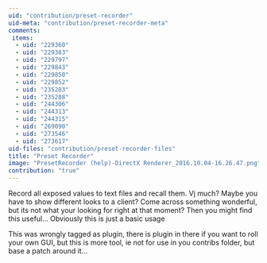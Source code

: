 ```yaml
---
uid: "contribution/preset-recorder"
uid-meta: "contribution/preset-recorder-meta"
comments: 
 items: 
  - uid: "229360"
  - uid: "229383"
  - uid: "229797"
  - uid: "229843"
  - uid: "229850"
  - uid: "229852"
  - uid: "235283"
  - uid: "235288"
  - uid: "244306"
  - uid: "244313"
  - uid: "244315"
  - uid: "269090"
  - uid: "273546"
  - uid: "273617"
uid-files: "contribution/preset-recorder-files"
title: "Preset Recorder"
image: "PresetRecorder (help)-DirectX Renderer_2016.10.04-16.26.47.png"
contribution: "true"
---
```


Record all exposed values to text files and recall them. Vj much? Maybe you have to show different looks to a client? Come across something wonderful, but its not what your looking for right at that moment? Then you might find this useful...
Obviously this is just a basic usage

This was wrongly tagged as plugin, there is plugin in there if you want to roll your own GUI, but this is more tool, ie not for use in you contribs folder, but base a patch around it...